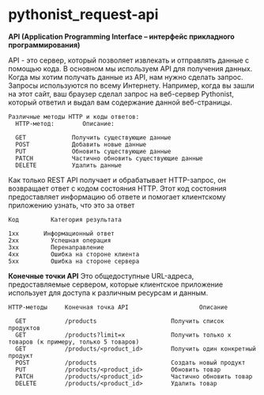 # pythonist_request-api
**API (Application Programming Interface – интерфейс прикладного программирования)**

API - это сервер, который позволяет извлекать и отправлять данные с помощью кода. В основном мы используем API для получения данных.
  Когда мы хотим получать данные из API, нам нужно сделать запрос. Запросы используются по всему Интернету. Например, когда вы зашли на этот сайт, ваш браузер сделал запрос на веб-сервер Pythonist, который ответил и выдал вам содержание данной веб-страницы.
```
Различные методы HTTP и коды ответов:
  HTTP-метод:        Описание:
  
  GET             Получить существующие данные
  POST            Добавить новые данные
  PUT             Обновить существующие данные
  PATCH           Частично обновить существующие данные
  DELETE          Удалить данные
```
  Как только REST API получает и обрабатывает HTTP-запрос, он возвращает ответ с кодом состояния HTTP. Этот код состояния предоставляет информацию об ответе и помогает клиентскому приложению узнать, что это за ответ
  ```
  Код	      Категория результата
  
  1хх       Информационный ответ
  2хх	      Успешная операция
  3хх	      Перенаправление
  4хх	      Ошибка на стороне клиента
  5хх	      Ошибка на стороне сервера
 ``` 
**Конечные точки API**
Это общедоступные URL-адреса, предоставляемые сервером, которые клиентское приложение использует для доступа к различным ресурсам и данным.
```
HTTP-методы 	Конечная точка API	                  Описание

  GET           /products                     Получить список продуктов
  GET           /products?limit=x             Получить только х товаров (к примеру, только 5 товаров)
  GET           /products/<product_id>        Получить один конкретный продукт
  POST          /products                     Создать новый продукт
  PUT           /products/<product_id>        Обновить товар
  PATCH         /products/<product_id>        Частично обновить товар
  DELETE        /products/<product_id>        Удалить товар
```
